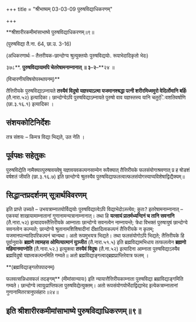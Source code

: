 +++
title = "श्रीभाष्यम् 03-03-09 पुरुषविद्याधिकरणम्"

+++


**श्रीशारीरकमीमांसाभाष्ये पुरुषविद्याधिकरणम्॥९॥

(पुरुषविद्या तै.ना. 64, छा.उ. 3-16)

(अधिकरणार्थः – तैत्तरीयक-छान्दोग्य श्रुत्युक्तयोः पुरुषविद्ययोः. रूपाभेदादिकृतो भेदः)

३७८**. **पुरुषविद्यायामपि चेतरेषामनाम्नानात् ॥ ३**–**२**–**२४ ॥

(विचारणीयविषयोपस्थापनम्)**

तैत्तिरीयके पुरुषविद्याऽम्नायते **तस्यैवं विदुषो यज्ञस्याऽत्मा यजमानश्श्रद्धा पत्नी शरीरमिध्ममुरो वेदिर्लोमानि बर्हिः** (तै.नारा.५२) इत्यादिका। छान्दोग्येऽपि पुरुषविद्याऽम्नायते पुरुषो वाव यज्ञस्तस्य यानि चतुर्ंिवशतिवर्षाणि (छा.३.१६.१) इत्यादिका ।

## संशयकोटिनिर्देशः

तत्र संशयः – किमत्र विद्या भिद्यते, उत नेति ।

## पूर्वपक्षः सहेतुकः

पुरुषविद्येति नामैक्यात्पुरुषावयवेषु यज्ञावयवकल्पनसाम्येन रूपैक्यात् तैत्तिरीयके फलसंयोगाश्रवणात् प्र ह षोडशं वर्षशतं जीवति (छा.३.१६.७) इति छान्दोग्ये श्रुतस्यैव पुरुषविद्याफलत्वात्फलसंयोगस्याप्यविशेषाद्विद्यैक्यम्॥

## सिद्धान्तप्रदर्शनम् सूत्रार्थविवरणम्

इति प्राप्ते उच्यते – उभयत्राम्नातयोर्विद्ययोः पुरुषविद्यात्वेऽपि विद्याभेदोऽस्त्येव; कुतः? इतरेषामनाम्नानात् – एकस्यां शाखायामाम्नातानां गुणानामन्यत्रानाम्नानात्। तथा हि **यत्सायं प्रातर्मध्यन्दिनं च तानि सवनानि** (तै.नारा.५२) इत्यादयस्तैत्तिरीयके आम्नाताः छान्दोग्ये सवनत्वेन नाम्नायन्ते; त्रेधा विभक्तं पुरुषायुषं छान्दोग्ये सवनत्वेन कल्प्यते; छान्दोग्ये श्रुतानामशिशिषादीनां दीक्षादित्वकल्पनं तैत्तिरीयके न कृतम्; यजमानपत्न्यादिपरिकल्पनं चान्यथा। अतो रूपमुभयत्र भिद्यते। तथा फलसंयोगोऽपि भिद्यते; तैत्तिरीयके हि पूर्वानुवाके
**ब्रह्मणे त्वामहस ओमित्यात्मानं युञ्जीत** (तै.नारा.५१.५) इति ब्रह्मविद्यामभिधाय तत्फलत्वेन **ब्रह्मणो महिमानमाप्नोति** (तै.नारा.५२.) इत्युक्त्वा **तस्यैवं विदुषः** (तै.ना.५२) इत्यादिना आम्नाता पुरुषविद्याऽस्यैव ब्रह्मविदुषो यज्ञत्वकल्पनमिति गम्यते॥ अतो ब्रह्मविद्याङ्गत्वाद्ब्रह्मप्राप्तिरेवात्र फलम् ।

**(ब्रह्मविद्याङ्गतोपपादनम्)

फलवत्सन्निधावफलं तदङ्गम्** (मीमांसान्यायः) इति न्यायात्तैत्तिरीयकाम्नाता पुरुषविद्या ब्रह्मविद्याङ्गमिति गम्यते। छान्दोग्ये त्वायुःप्राप्तिफला पुरुषविद्येत्युक्तम्। अतो रूपसंयोगयोर्भेदाद्विद्याभेद इत्येकत्राम्नातानां गुणानामितरत्रानुपसंहारः॥२४॥

## इति श्रीशारीरकमीमांसाभाष्ये पुरुषविद्याधिकरणम्॥९॥


